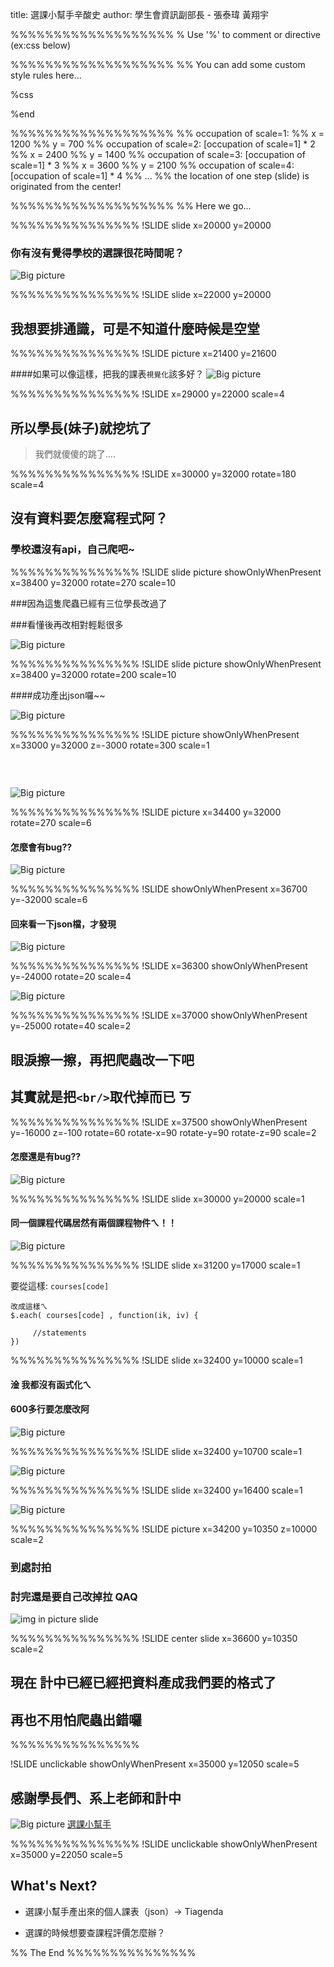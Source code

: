 title: 選課小幫手辛酸史
author: 學生會資訊副部長 - 張泰瑋 黃翔宇

%%%%%%%%%%%%%%%%%%%
% Use '%' to comment or directive (ex:css below)

%%%%%%%%%%%%%%%%%%%
%% You can add some custom style rules here...

%css



%end

%%%%%%%%%%%%%%%%%%%
%% occupation of scale=1:
%% x = 1200
%% y = 700
%% occupation of scale=2: [occupation of scale=1] * 2
%% x = 2400
%% y = 1400
%% occupation of scale=3: [occupation of scale=1] * 3
%% x = 3600
%% y = 2100
%% occupation of scale=4: [occupation of scale=1] * 4
%% ...
%% the location of one step (slide) is originated from the center!

%%%%%%%%%%%%%%%%%%%
%% Here we go...

%%%%%%%%%%%%%%%
!SLIDE slide x=20000 y=20000

### 你有沒有覺得學校的選課**很花時間呢**？ 

![Big picture](./photo/school.png)


%%%%%%%%%%%%%%%
!SLIDE slide x=22000 y=20000

## 我想要排通識，可是不知道什麼時候是**空堂**


%%%%%%%%%%%%%%%
!SLIDE picture x=21400 y=21600

####如果可以像這樣，把我的課表`視覺化`該多好？
![Big picture](./photo/time-table.png)

%%%%%%%%%%%%%%%
!SLIDE x=29000 y=22000 scale=4

## 所以學長(妹子)就挖坑了  

>我們就傻傻的跳了....

%%%%%%%%%%%%%%%
!SLIDE x=30000 y=32000 rotate=180 scale=4

## 沒有資料要怎麼寫程式阿？

### 學校還沒有api，自己爬吧~


%%%%%%%%%%%%%%%
!SLIDE slide picture showOnlyWhenPresent x=38400 y=32000 rotate=270 scale=10

###因為這隻爬蟲已經有三位學長改過了

###看懂後再改相對輕鬆很多

![Big picture](./photo/routine.png)

%%%%%%%%%%%%%%%
!SLIDE slide picture showOnlyWhenPresent x=38400 y=32000 rotate=200 scale=10

####成功產出json囉~~

![Big picture](./photo/json.png)

%%%%%%%%%%%%%%%
!SLIDE picture showOnlyWhenPresent x=33000 y=32000 z=-3000 rotate=300 scale=1

### &nbsp;

![Big picture](./photo/noteasy.jpg)

%%%%%%%%%%%%%%%
!SLIDE picture x=34400 y=32000 rotate=270 scale=6

#### 怎麼會有**bug**??

![Big picture](./photo/bugjson.png)

%%%%%%%%%%%%%%%
!SLIDE showOnlyWhenPresent x=36700 y=-32000 scale=6

#### 回來看一下json檔，才發現

![Big picture](./photo/error.png)

%%%%%%%%%%%%%%%
!SLIDE x=36300 showOnlyWhenPresent y=-24000 rotate=20 scale=4

![Big picture](./photo/fuck.jpg)

%%%%%%%%%%%%%%%
!SLIDE x=37000 showOnlyWhenPresent y=-25000 rotate=40 scale=2

## 眼淚擦一擦，再把爬蟲改一下吧

## 其實就是把`<br/>`取代掉而已 ㄎ

%%%%%%%%%%%%%%%
!SLIDE x=37500 showOnlyWhenPresent y=-16000 z=-100 rotate=60 rotate-x=90 rotate-y=90 rotate-z=90 scale=2

#### 怎麼還是有bug??

![Big picture](./photo/nani.jpg)

%%%%%%%%%%%%%%%
!SLIDE slide x=30000 y=20000 scale=1

#### 同一個**課程代碼**居然有**兩個**課程物件ㄟ！！

![Big picture](./photo/course_conflict.png)

%%%%%%%%%%%%%%%
!SLIDE slide x=31200 y=17000 scale=1

要從這樣: `courses[code]`

```
改成這樣ㄟ
$.each( courses[code] , function(ik, iv) {
		
     //statements
})
```

%%%%%%%%%%%%%%%
!SLIDE slide x=32400 y=10000 scale=1

#### 淦 我都沒有函式化ㄟ  

#### 600多行要怎麼改阿

![Big picture](./photo/js.png)

%%%%%%%%%%%%%%%
!SLIDE slide x=32400 y=10700 scale=1

![Big picture](./photo/function.jpg)

%%%%%%%%%%%%%%%
!SLIDE slide x=32400 y=16400 scale=1

![Big picture](./photo/perceive.jpg)


%%%%%%%%%%%%%%%
!SLIDE picture x=34200 y=10350 z=10000 scale=2

### 到處討拍

### 討完還是要自己改掉拉 QAQ

![img in picture slide](./photo/fb.png)

%%%%%%%%%%%%%%%
!SLIDE center slide x=36600 y=10350 scale=2

## 現在 計中已經已經把資料產成我們要的格式了

## 再也不用怕爬蟲出錯囉

%%%%%%%%%%%%%%%

!SLIDE unclickable showOnlyWhenPresent x=35000 y=12050 scale=5

## 感謝學長們、系上老師和計中

![Big picture](./photo/qr.png)
[選課小幫手](http://goo.gl/oL4GBk) 

%%%%%%%%%%%%%%%
!SLIDE unclickable showOnlyWhenPresent x=35000 y=22050 scale=5

## What's Next?

* 選課小幫手產出來的個人課表（json）-> Tiagenda

* 選課的時候想要查課程評價怎麼辦？

%% The End
%%%%%%%%%%%%%%%